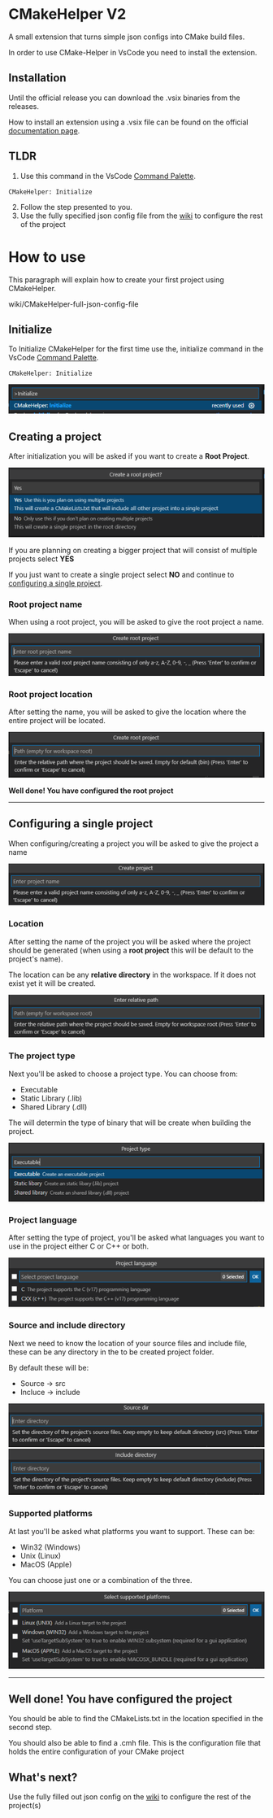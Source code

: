 # CMakeHelper V2

A small extension that turns simple json configs into CMake build files.

In order to use CMake-Helper in VsCode you need to install the extension.

## Installation

Until the official release you can download the .vsix binaries from the releases.

How to install an extension using a .vsix file can be found on the official [documentation page](https://code.visualstudio.com/docs/editor/extension-marketplace#_install-from-a-vsix).

## TLDR
1. Use this command in the VsCode [Command Palette](https://code.visualstudio.com/docs/getstarted/userinterface#_command-palette).
```
CMakeHelper: Initialize
```

2. Follow the step presented to you. 
3. Use the fully specified json config file from the [wiki](https://github.com/ThePartyPinguin/CMakeHelper/wiki/CMakeHelper-full-json-config-file) to configure the rest of the project

# How to use

This paragraph will explain how to create your first project using CMakeHelper.

wiki/CMakeHelper-full-json-config-file

## Initialize

To Initialize CMakeHelper for the first time use the, initialize command in the VsCode [Command Palette](https://code.visualstudio.com/docs/getstarted/userinterface#_command-palette).

```
CMakeHelper: Initialize
```

![CMakeHelper-Initialize](docs/images/cmh-initialize.png)

## Creating a project
After initialization you will be asked if you want to create a **Root Project**.

![CMakeHelper-CreateRoot](docs/images/cmh-create-root-project.png)

If you are planning on creating a bigger project that will consist of multiple projects select **YES**

If you just want to create a single project select **NO** and continue to [configuring a single project](#configuring-a-single-project).


### Root project name

When using a root project, you will be asked to give the root project a name.

![CMakeHelper-RootName](docs/images/cmh-root-project-name.png)

### Root project location

After setting the name, you will be asked to give the location where the entire project will be located.

![CMakeHelper-RootLocation](docs/images/cmh-root-project-location.png)

**Well done! You have configured the root project**

---

## Configuring a single project

When configuring/creating a project you will be asked to give the project a name

![CMakeHelper-ProjectName](docs/images/cmh-project-name.png)

### Location

After setting the name of the project you will be asked where the project should be generated (when using a **root project** this will be default to the project's name).

The location can be any **relative directory** in the workspace. If it does not exist yet it will be created.

![CMakeHelper-ProjectName](docs/images/cmh-project-location.png)

### The project type

Next you'll be asked to choose a project type. You can choose from:
 - Executable
 - Static Library (.lib)
 - Shared Library (.dll)

The will determin the type of binary that will be create when building the project.

![CMakeHelper-ProjectName](docs/images/cmh-project-type.png)

### Project language

After setting the type of project, you'll be asked what languages you want to use in the project either C or C++ or both.

![CMakeHelper-ProjectName](docs/images/cmh-project-language.png)

### Source and include directory

Next we need to know the location of your source files and include file, these can be any directory in the to be created project folder.

By default these will be:
 - Source -> src
 - Incluce -> include

![CMakeHelper-ProjectName](docs/images/cmh-project-src-location.png)
![CMakeHelper-ProjectName](docs/images/cmh-project-include-location.png)

### Supported platforms

At last you'll be asked what platforms you want to support. These can be:
 - Win32 (Windows)
 - Unix (Linux)
 - MacOS (Apple)

You can choose just one or a combination of the three.

![CMakeHelper-ProjectName](docs/images/cmh-project-supported-platforms.png)

---

**Well done! You have configured the project**
---
You should be able to find the CMakeLists.txt in the location specified in the second step. 

You should also be able to find a .cmh file. This is the configuration file that holds the entire configuration of your CMake project

## What's next?
Use the fully filled out json config on the [wiki](https://github.com/ThePartyPinguin/CMakeHelper/wiki/CMakeHelper-full-json-config-file) to configure the rest of the project(s)